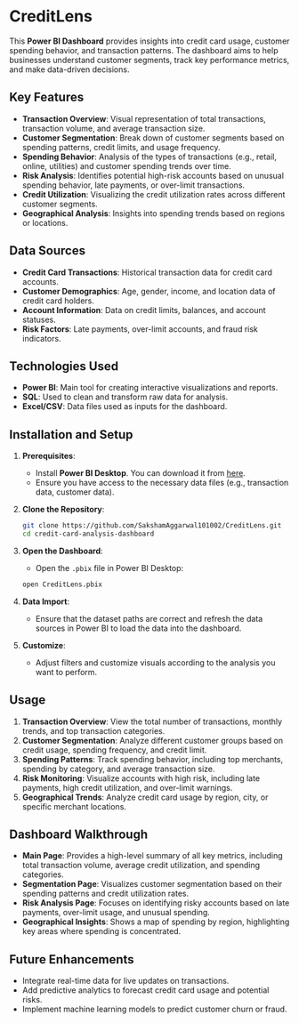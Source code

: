 # CreditLens

This **Power BI Dashboard** provides insights into credit card usage, customer spending behavior, and transaction patterns. The dashboard aims to help businesses understand customer segments, track key performance metrics, and make data-driven decisions.

## Key Features
- **Transaction Overview**: Visual representation of total transactions, transaction volume, and average transaction size.
- **Customer Segmentation**: Break down of customer segments based on spending patterns, credit limits, and usage frequency.
- **Spending Behavior**: Analysis of the types of transactions (e.g., retail, online, utilities) and customer spending trends over time.
- **Risk Analysis**: Identifies potential high-risk accounts based on unusual spending behavior, late payments, or over-limit transactions.
- **Credit Utilization**: Visualizing the credit utilization rates across different customer segments.
- **Geographical Analysis**: Insights into spending trends based on regions or locations.

## Data Sources
- **Credit Card Transactions**: Historical transaction data for credit card accounts.
- **Customer Demographics**: Age, gender, income, and location data of credit card holders.
- **Account Information**: Data on credit limits, balances, and account statuses.
- **Risk Factors**: Late payments, over-limit accounts, and fraud risk indicators.

## Technologies Used
- **Power BI**: Main tool for creating interactive visualizations and reports.
- **SQL**: Used to clean and transform raw data for analysis.
- **Excel/CSV**: Data files used as inputs for the dashboard.

## Installation and Setup

1. **Prerequisites**:
    - Install **Power BI Desktop**. You can download it from [here](https://powerbi.microsoft.com/desktop/).
    - Ensure you have access to the necessary data files (e.g., transaction data, customer data).

2. **Clone the Repository**:
    ```bash
    git clone https://github.com/SakshamAggarwal101002/CreditLens.git
    cd credit-card-analysis-dashboard
    ```

3. **Open the Dashboard**:
    - Open the `.pbix` file in Power BI Desktop:
    ```bash
    open CreditLens.pbix
    ```

4. **Data Import**:
    - Ensure that the dataset paths are correct and refresh the data sources in Power BI to load the data into the dashboard.

5. **Customize**:
    - Adjust filters and customize visuals according to the analysis you want to perform.

## Usage
1. **Transaction Overview**: View the total number of transactions, monthly trends, and top transaction categories.
2. **Customer Segmentation**: Analyze different customer groups based on credit usage, spending frequency, and credit limit.
3. **Spending Patterns**: Track spending behavior, including top merchants, spending by category, and average transaction size.
4. **Risk Monitoring**: Visualize accounts with high risk, including late payments, high credit utilization, and over-limit warnings.
5. **Geographical Trends**: Analyze credit card usage by region, city, or specific merchant locations.

## Dashboard Walkthrough
- **Main Page**: Provides a high-level summary of all key metrics, including total transaction volume, average credit utilization, and spending categories.
- **Segmentation Page**: Visualizes customer segmentation based on their spending patterns and credit utilization rates.
- **Risk Analysis Page**: Focuses on identifying risky accounts based on late payments, over-limit usage, and unusual spending.
- **Geographical Insights**: Shows a map of spending by region, highlighting key areas where spending is concentrated.

## Future Enhancements
- Integrate real-time data for live updates on transactions.
- Add predictive analytics to forecast credit card usage and potential risks.
- Implement machine learning models to predict customer churn or fraud.



